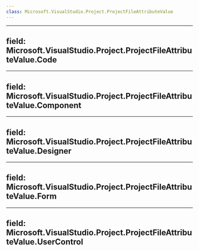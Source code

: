 ```yaml
---
class: Microsoft.VisualStudio.Project.ProjectFileAttributeValue
---
```


---
field: Microsoft.VisualStudio.Project.ProjectFileAttributeValue.Code
---

---
field: Microsoft.VisualStudio.Project.ProjectFileAttributeValue.Component
---

---
field: Microsoft.VisualStudio.Project.ProjectFileAttributeValue.Designer
---

---
field: Microsoft.VisualStudio.Project.ProjectFileAttributeValue.Form
---

---
field: Microsoft.VisualStudio.Project.ProjectFileAttributeValue.UserControl
---

